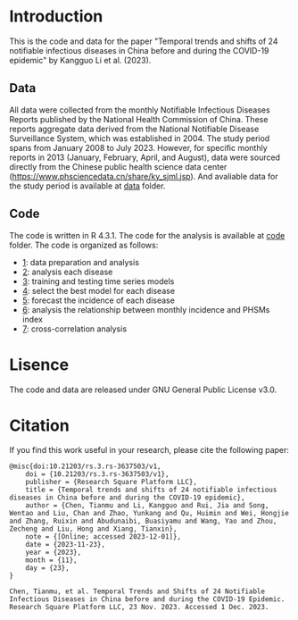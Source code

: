 # Introduction

This is the code and data for the paper "Temporal trends and shifts of 24 notifiable infectious diseases in China before and during the COVID-19 epidemic" by Kangguo Li et al. (2023).

## Data

All data were collected from the monthly Notifiable Infectious Diseases Reports published by the National Health Commission of China. These reports aggregate data derived from the National Notifiable Disease Surveillance System, which was established in 2004. The study period spans from January 2008 to July 2023. However, for specific monthly reports in 2013 (January, February, April, and August), data were sourced directly from the Chinese public health science data center (https://www.phsciencedata.cn/share/ky_sjml.jsp). And avaliable data for the study period is available at [data](./data) folder.

## Code

The code is written in R 4.3.1. The code for the analysis is available at [code](./code) folder. The code is organized as follows:

- [1](./script/1_a_overview.R): data preparation and analysis
- [2](./script/2_b_diseases.R): analysis each disease
- [3](./script/3_a_forecast.R): training and testing time series models
- [4](./script/3_a_select_model.R): select the best model for each disease
- [5](./script/4_a_forecast.R): forecast the incidence of each disease
- [6](./script/5_a_relation.R): analysis the relationship between monthly incidence and PHSMs index
- [7](./script/6_a_cross.R): cross-correlation analysis

# Lisence

The code and data are released under GNU General Public License v3.0.

# Citation

If you find this work useful in your research, please cite the following paper:

```
@misc{doi:10.21203/rs.3.rs-3637503/v1,
	doi = {10.21203/rs.3.rs-3637503/v1},
	publisher = {Research Square Platform LLC},
	title = {Temporal trends and shifts of 24 notifiable infectious diseases in China before and during the COVID-19 epidemic},
	author = {Chen, Tianmu and Li, Kangguo and Rui, Jia and Song, Wentao and Liu, Chan and Zhao, Yunkang and Qu, Huimin and Wei, Hongjie and Zhang, Ruixin and Abudunaibi, Buasiyamu and Wang, Yao and Zhou, Zecheng and Liu, Hong and Xiang, Tianxin},
	note = {[Online; accessed 2023-12-01]},
	date = {2023-11-23},
	year = {2023},
	month = {11},
	day = {23},
}
```

```
Chen, Tianmu, et al. Temporal Trends and Shifts of 24 Notifiable Infectious Diseases in China before and during the COVID-19 Epidemic. Research Square Platform LLC, 23 Nov. 2023. Accessed 1 Dec. 2023.
```
